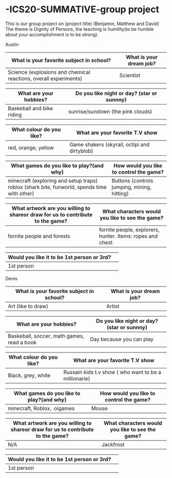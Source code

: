 # -ICS20-SUMMATIVE-group project
This is our group project on (project title) (Benjamin, Matthew and David)
The theme is Dignity of Persons, the teaching is humility(to be humble about your accomplishment is to be strong).

Austin

What is your favorite subject in school?| What is your dream job?| 
-------------------------------|---------------
Science (explosions and chemical reactions, overall experiments)| Scientist


What are your hobbies?| Do you like night or day? (star or sunnny)
---------------------------------------|-------------------------
Baskeball and bike riding| sunrise/sundown (the pink clouds)


What colour do you like?| What are your favorite T.V show
-----------------------------|--------------------------
red, orange, yellow|Game shakers (skyrail, octipi and dirtyblob)

What games do you like to play?(and why)| How would you like to control the game?
---------------------------------------|---------------------------------
minecraft (exploring and setup traps) roblox (shark bite, funworld, spends time with other)| Buttons (controls jumping, mining, hitting)


What artwork are you willing to shareor draw for us to contribute to the game?| What characters would you like to see the game?
----------------------------------------------------|----------------------------------------------
fornite people and forests  |fornite people, explorers, hunter. Items: ropes and chest

Would you like it to be 1st person or 3rd?| | 
-----|-----
1st person||



Denis


What is your favorite subject in school?| What is your dream job?| 
-------------------------------|---------------
Art (like to draw)| Artist


What are your hobbies?| Do you like night or day? (star or sunnny)
---------------------------------------|-------------------------
Baskeball, soccer, math games, read a book| Day because you can play


What colour do you like?| What are your favorite T.V show
-----------------------------|--------------------------
Black, grey, white| Russain kids t.v show ( who want to be a millionarie)

What games do you like to play?(and why)| How would you like to control the game?
---------------------------------------|---------------------------------
minecraft, Roblox, .oigames|Mouse 

What artwork are you willing to shareor draw for us to contribute to the game?| What characters would you like to see the game?
----------------------------------------------------|----------------------------------------------
N/A |Jackfrost

Would you like it to be 1st person or 3rd?||
-----|-----
1st person|| 









